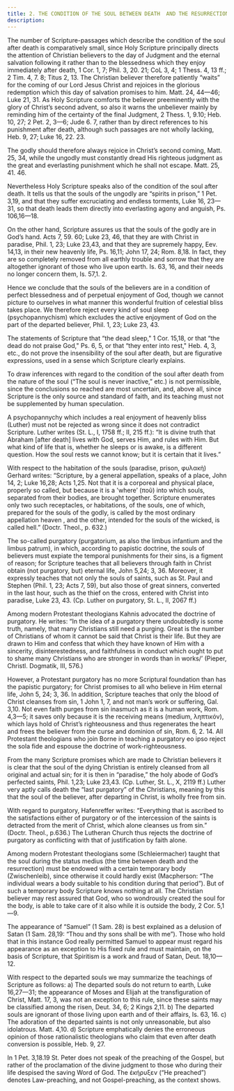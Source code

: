 ```yaml
---
title: 2. THE CONDITION OF THE SOUL BETWEEN DEATH  AND THE RESURRECTION.
description: 
---
```


The number of Scripture-passages which describe the condition of the soul after death is comparatively small, since Holy  Scripture principally directs the attention of Christian believers  to the day of Judgment and the eternal salvation following it  rather than to the blessedness which they enjoy immediately after  death, 1 Cor. 1, 7; Phil. 3, 20. 21; CoL 3, 4; 1 Thess. 4, 13 ff.;  2 Tim. 4, 7. 8; Titus 2, 13. The Christian believer therefore  patiently “waits” for the coming of our Lord Jesus Christ and  rejoices in the glorious redemption which this day of salvation  promises to him. Matt. 24, 44—46; Luke 21, 31. As Holy Scripture comforts the believer preeminently with the glory of Christ’s  second advent, so also it warns the unbeliever mainly by reminding  him of the certainty of the final Judgment, 2 Thess. 1, 9.10; Heb.  10, 27; 2 Pet. 2, 3—6; Jude 6. 7, rather than by direct references  to his punishment after death, although such passages are not  wholly lacking, Heb. 9, 27; Luke 16, 22. 23. 

The godly should therefore always rejoice in Christ’s second  coming, Matt. 25, 34, while the ungodly must constantly dread His  righteous judgment as the great and everlasting punishment which  he shall not escape. Matt. 25, 41. 46. 

Nevertheless Holy Scripture speaks also of the condition of  the soul after death. It tells us that the souls of the ungodly are  “spirits in prison,” 1 Pet. 3,19, and that they suffer excruciating  and endless torments, Luke 16, 23—31, so that death leads them  directly into everlasting agony and anguish, Ps. 106,16—18. 

On the other hand, Scripture assures us that the souls of the  godly are in God’s hand. Acts 7, 59. 60; Luke 23, 46, that they are  with Christ in paradise, Phil. 1, 23; Luke 23,43, and that they are  supremely happy, Eev. 14,13, in their new heavenly life, Ps. 16,11;  John 17, 24; Rom. 8,18. In fact, they are so completely removed  from all earthly trouble and sorrow that they are altogether ignorant of those who live upon earth. Is. 63, 16, and their needs no  longer concern them, Is. 57,1. 2. 

Hence we conclude that the souls of the believers are in a condition of perfect blessedness and of perpetual enjoyment of God,  though we cannot picture to ourselves in what manner this wonderful fruition of celestial bliss takes place. We therefore reject  every kind of soul sleep (psychopannychism) which excludes the active enjoyment of God on the part of the departed believer,  Phil. 1, 23; Luke 23, 43. 

The statements of Scripture that “the dead sleep," 1 Cor.  15,18, or that “the dead do not praise God," Ps. 6, 5, or that “they  enter into rest," Heb. 4, 3, etc., do not prove the insensibility of  the soul after death, but are figurative expressions, used in a sense  which Scripture clearly explains. 

To draw inferences with regard to the condition of the soul  after death from the nature of the soul (“The soul is never inactive,” etc.) is not permissible, since the conclusions so reached are  most uncertain, and, above all, since Scripture is the only source  and standard of faith, and its teaching must not be supplemented  by human speculation. 

A psychopannychy which includes a real enjoyment of heavenly bliss (Luther) must not be rejected as wrong since it does  not contradict Scripture. Luther writes (St. L., I, 1758 ff.;  II, 215 ff.): “It is divine truth that Abraham [after death] lives  with God, serves Him, and rules with Him. But what kind of life  that is, whether he sleeps or is awake, is a different question. How  the soul rests we cannot know; but it is certain that it lives.” 

With respect to the habitation of the souls (paradise, prison, φυλακὴ) Gerhard writes: “Scripture, by a general appellation,  speaks of a place, John 14, 2; Luke 16,28; Acts 1,25. Not that  it is a corporeal and physical place, properly so called, but because  it is a 'where’ (ποῦ) into which souls, separated from their bodies,  are brought together. Scripture enumerates only two such receptacles, or habitations, of the souls, one of which, prepared for the  souls of the godly, is called by the most ordinary appellation  heaven , and the other, intended for the souls of the wicked, is called  hell.” (Doctr. Theol., p. 632.) 

The so-called purgatory (purgatorium, as also the limbus  infantium and the limbus patrum), in which, according to papistic  doctrine, the souls of believers must expiate the temporal punishments for their sins, is a figment of reason; for Scripture teaches  that all believers through faith in Christ obtain (not purgatory,  but) eternal life, John 5,24; 3, 36. Moreover, it expressly teaches  that not only the souls of saints, such as St. Paul and Stephen  (Phil. 1, 23; Acts 7, 59), but also those of great sinners, converted  in the last hour, such as the thief on the cross, entered with Christ  into paradise, Luke 23, 43. (Cp. Luther on purgatory, St. L.,  II, 2067 ff.) 

Among modern Protestant theologians Kahnis advocated the  doctrine of purgatory. He writes: “In the idea of a purgatory  there undoubtedly is some truth, namely, that many Christians still  need a purging. Great is the number of Christians of whom it  cannot be said that Christ is their life. But they are drawn to  Him and confess that which they have known of Him with a sincerity, disinterestedness, and faithfulness in conduct which ought  to put to shame many Christians who are stronger in words than  in works/’ (Pieper, Christl. Dogmatik, III, 576.) 

However, a Protestant purgatory has no more Scriptural  foundation than has the papistic purgatory; for Christ promises  to all who believe in Him eternal life, John 5, 24; 3, 36. In addition, Scripture teaches that only the blood of Christ cleanses from  sin, 1 John 1, 7, and not man’s work or suffering, Gal. 3,10. Not  even faith purges from sin inasmuch as it is a human work, Rom.  4,3—5; it saves only because it is the receiving means (medium, ληπτικόν), which lays hold of Christ’s righteousness and thus regenerates the heart and frees the believer from the curse and dominion  of sin, Rom. 6, 2. 14. All Protestant theologians who join Borne in  teaching a purgatory eo ipso reject the sola fide and espouse the  doctrine of work-righteousness. 

From the many Scripture promises which are made to Christian believers it is clear that the soul of the dying Christian is  entirely cleansed from all original and actual sin; for it is then  in “paradise,” the holy abode of God’s perfected saints, Phil. 1,23;  Luke 23,43. (Cp. Luther, St. L., X, 2119 ff.) Luther very aptly  calls death the “last purgatory” of the Christians, meaning by this  that the soul of the believer, after departing in Christ, is wholly  free from sin. 

With regard to purgatory, Hafenreffer writes: “Everything  that is ascribed to the satisfactions either of purgatory or of the  intercession of the saints is detracted from the merit of Christ,  which alone cleanses us from sin.” (Doctr. Theol., p.636.) The  Lutheran Church thus rejects the doctrine of purgatory as conflicting with that of justification by faith alone. 

Among modern Protestant theologians some (Schleiermacher)  taught that the soul during the status medius (the time between  death and the resurrection) must be endowed with a certain temporary body (Zwischenleib), since otherwise it could hardly exist  (Macpherson: “The individual wears a body suitable to his condition during that period”). But of such a temporary body Scripture knows nothing at all. The Christian believer may rest assured  that God, who so wondrously created the soul for the body, is able  to take care of it also while it is outside the body, 2 Cor. 5,1—9. 

The appearance of “Samuel” (1 Sam. 28) is best explained as  a delusion of Satan (1 Sam. 28,19: “Thou and thy sons shall be  with me”). Those who hold that in this instance God really permitted Samuel to appear must regard his appearance as an exception to His fixed rule and must maintain, on the basis of Scripture,  that Spiritism is a work and fraud of Satan, Deut. 18,10—12. 

With respect to the departed souls we may summarize the  teachings of Scripture as follows: a) The departed souls do not  return to earth, Luke 16,27—31; the appearance of Moses and  Elijah at the transfiguration of Christ, Matt. 17, 3, was not an exception to this rule, since these saints may be classified among the  risen, Deut. 34, 6; 2 Kings 2,11. b) The departed souls are ignorant of those living upon earth and of their affairs, Is. 63, 16.  c) The adoration of the departed saints is not only unreasonable,  but also idolatrous. Matt. 4,10. d) Scripture emphatically denies  the erroneous opinion of those rationalistic theologians who claim  that even after death conversion is possible, Heb. 9, 27. 

In 1 Pet. 3,18.19 St. Peter does not speak of the preaching of the Gospel, but rather of the proclamation of the divine judgment  to those who during their life despised the saving Word of God.  The ἐκήρυξεν (“He preached”) denotes Law-preaching, and not  Gospel-preaching, as the context shows. 
